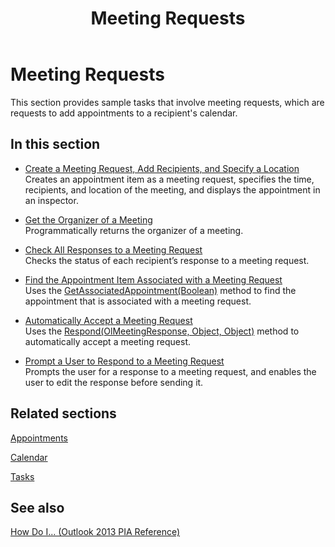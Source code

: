 ﻿---
title: Meeting Requests
TOCTitle: Meeting Requests
ms:assetid: e400d270-d30f-465a-8199-4466192b971d
ms:mtpsurl: https://msdn.microsoft.com/en-us/library/Ff184646(v=office.15)
ms:contentKeyID: 55119868
ms.date: 07/24/2014
mtps_version: v=office.15
---

# Meeting Requests

This section provides sample tasks that involve meeting requests, which are requests to add appointments to a recipient's calendar.

## In this section

  - [Create a Meeting Request, Add Recipients, and Specify a Location](how-to-create-a-meeting-request-add-recipients-and-specify-a-location.md)  
    Creates an appointment item as a meeting request, specifies the time, recipients, and location of the meeting, and displays the appointment in an inspector.

  - [Get the Organizer of a Meeting](how-to-get-the-organizer-of-a-meeting.md)  
    Programmatically returns the organizer of a meeting.

  - [Check All Responses to a Meeting Request](how-to-check-all-responses-to-a-meeting-request.md)  
    Checks the status of each recipient’s response to a meeting request.

  - [Find the Appointment Item Associated with a Meeting Request](how-to-find-the-appointment-item-associated-with-a-meeting-request.md)  
    Uses the [GetAssociatedAppointment(Boolean)](https://msdn.microsoft.com/en-us/library/bb652725\(v=office.15\)) method to find the appointment that is associated with a meeting request.

  - [Automatically Accept a Meeting Request](how-to-automatically-accept-a-meeting-request.md)  
    Uses the [Respond(OlMeetingResponse, Object, Object)](https://msdn.microsoft.com/en-us/library/bb647086\(v=office.15\)) method to automatically accept a meeting request.

  - [Prompt a User to Respond to a Meeting Request](how-to-prompt-a-user-to-respond-to-a-meeting-request.md)  
    Prompts the user for a response to a meeting request, and enables the user to edit the response before sending it.

## Related sections

[Appointments](appointments.md)

[Calendar](calendar.md)

[Tasks](tasks.md)

## See also



[How Do I... (Outlook 2013 PIA Reference)](how-do-i-outlook-2013-pia-reference.md)

